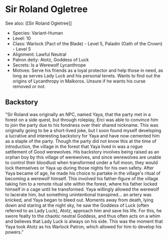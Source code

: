 # Sir Roland Ogletree
See also: [[Sir Roland Ogletree]]
- Species: Variant-Human
- Level: 10
- Class: Warlock (Pact of the Blade) - Level 5, Paladin (Oath of the Crown) - Level 5
- Alignment: Lawful Neutral
- Patron deity: Atotz, Goddess of Luck
- Secrets: Is a Werewolf Lycanthrope
- Motives: Serve his friends as a loyal protector and help those in need, as long as serves Lady Luck and his personal tenets. Wants to find out the origins of Lycanthropy in Malkoros. Unsure if he wants his curse removed or not.

## Backstory
"Sir Roland was originally an NPC, named Yaya, that the party met in a forest on a side quest, but through roleplay, Erci was able to convince him to join the party due to his fondness over their shared nickname. This was originally going to be a short-lived joke, but I soon found myself developing a lucrative and interesting backstory for Yaya and have now cemented him as a staple of the party. Though the party did not know this at the time of introduction, the village in the forest that Yaya lived in was a rogue settlement of Good werewolves. His backstory involves being raised as an orphan boy by this village of werewolves, and since werewolves are unable to control their bloodlust when transformed under a full moon, they would lock themselves or Yaya up during those nights for his own safety. After Yaya became of age, he made his choice to partake in the village's ritual of becoming a werewolf himself. This involved his father-figure of the village taking him to a remote ritual site within the forest, where his father locked himself in a cage until he transformed. Yaya willingly allowed the werewolf to lacerate him, but something unintentional transpired... an artery was knicked, and Yaya began to bleed out. Moments away from death, lying down and staring at the night sky, he saw the Goddess of Luck (often referred to as Lady Luck), Atotz, approach him and save his life. For this, he swore fealty to the chaotic neutral Goddess, and thus often acts on a whim and believes that Lady Luck is always on his side. This was the moment that Yaya took Atotz as his Warlock Patron, which allowed for him to develop his powers."

